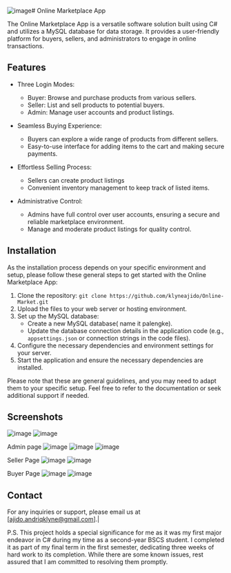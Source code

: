 ![image](https://github.com/klyneajido/Online-Market/assets/139476987/080f4959-a216-4c0e-b340-aea62b0fdde3)# Online Marketplace App

The Online Marketplace App is a versatile software solution built using C# and utilizes a MySQL database for data storage. It provides a user-friendly platform for buyers, sellers, and administrators to engage in online transactions.

## Features

- Three Login Modes:
  - Buyer: Browse and purchase products from various sellers.
  - Seller: List and sell products to potential buyers.
  - Admin: Manage user accounts and product listings.

- Seamless Buying Experience:
  - Buyers can explore a wide range of products from different sellers.
  - Easy-to-use interface for adding items to the cart and making secure payments.

- Effortless Selling Process:
  - Sellers can create product listings
  - Convenient inventory management to keep track of listed items.

- Administrative Control:
  - Admins have full control over user accounts, ensuring a secure and reliable marketplace environment.
  - Manage and moderate product listings for quality control.

## Installation

As the installation process depends on your specific environment and setup, please follow these general steps to get started with the Online Marketplace App:

1. Clone the repository: `git clone https://github.com/klyneajido/Online-Market.git`
2. Upload the files to your web server or hosting environment.
3. Set up the MySQL database:
   - Create a new MySQL database( name it palengke).
   - Update the database connection details in the application code (e.g., `appsettings.json` or connection strings in the code files).
4. Configure the necessary dependencies and environment settings for your server.
5. Start the application and ensure the necessary dependencies are installed.

Please note that these are general guidelines, and you may need to adapt them to your specific setup. Feel free to refer to the documentation or seek additional support if needed.


## Screenshots
![image](https://github.com/klyneajido/Online-Market/assets/139476987/992e132e-890e-4fb9-8aea-b1ac7b658059)
![image](https://github.com/klyneajido/Online-Market/assets/139476987/43fed6bb-ef68-43af-a74c-7acce018ff82)

Admin page
![image](https://github.com/klyneajido/Online-Market/assets/139476987/f83f6432-fe57-4e1b-9a4a-0cd86c0c8bff)
![image](https://github.com/klyneajido/Online-Market/assets/139476987/047912e7-cece-4393-928a-2a75973bcbba)
![image](https://github.com/klyneajido/Online-Market/assets/139476987/3d1f6f48-8783-411b-86b1-44a627cc9dbf)

Seller Page
![image](https://github.com/klyneajido/Online-Market/assets/139476987/6f589834-0024-4ab5-9dca-6c3c477e3e76)
![image](https://github.com/klyneajido/Online-Market/assets/139476987/8a5c6bbb-d820-4233-a84b-a2f61a44f928)

Buyer Page
![image](https://github.com/klyneajido/Online-Market/assets/139476987/c43127b9-310a-4f18-947f-baa2a5620f68)
![image](https://github.com/klyneajido/Online-Market/assets/139476987/6d9a5d8f-e867-435e-8550-0464eaa3d5dc)

## Contact

For any inquiries or support, please email us at [ajido.andriqklyne@gmail.com].|


P.S. This project holds a special significance for me as it was my first major endeavor in C# during my time as a second-year BSCS student. I completed it as part of my final term in the first semester, dedicating three weeks of hard work to its completion. While there are some known issues, rest assured that I am committed to resolving them promptly.
